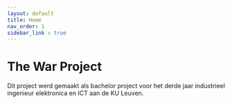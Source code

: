 ```yaml
---
layout: default
title: Home
nav_order: 1
sidebar_link : true
---
```


# The War Project

Dit project werd gemaakt als bachelor project voor het derde jaar industrieel ingenieur elektronica en ICT aan de KU Leuven. 

